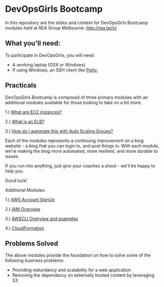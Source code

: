 # DevOpsGirls Bootcamp

In this repository are the slides and content for DevOpsGirls Bootcamp modules held at REA Group Melbourne. http://rea.tech/

## What you'll need:

To participate in DevOpsGirls, you will need:

 - A working laptop (OSX or Windows)
 - If using Windows, an SSH client like [Putty.](http://www.chiark.greenend.org.uk/~sgtatham/putty/)

## Practicals

DevOpsGirls Bootcamp is composed of three primary  modules with an additional modules available for those looking to take on a bit more.




1.) [What are EC2 instances?](https://github.com/DevOpsGirls/devopsgirls-bootcamp/blob/master/1-1-EC2.md)

2.) [What is an ELB?](https://github.com/DevOpsGirls/devopsgirls-bootcamp/blob/master/2-1-ELB.md)

3.) [How do I automate this with Auto Scaling Groups?](https://github.com/DevOpsGirls/devopsgirls-bootcamp/blob/master/3-1-ASG.md)

Each of the modules represents a continuing improvement on a blog website - a blog that you can login to, and post things in. With each module, we're making the blog more automated, more resilient, and more durable to issues.

If you run into anything, just give your coaches a shout - we'll be happy to help you.

Good luck!


Additional Modules:

1.) [AWS Account SignUp](https://github.com/phenshaw78/devopsgirls-bootcamp/blob/master/CLI-SIGNIN.md)

2.) [IAM Overview](https://github.com/phenshaw78/devopsgirls-bootcamp/blob/master/CLI-2-IAM.md)

3.) [AWSCLI Overview and examples](https://github.com/phenshaw78/devopsgirls-bootcamp/blob/master/CLI-3-MAIN.md)

4.) [CloudFormation](https://github.com/DevOpsGirls/devopsgirls-bootcamp)


## Problems Solved
The above modules provide the foundation on how to solve some of the following business problems:
* Providing redundancy and scalability for a web application
* Removing the dependancy on externally hosted content by leveraging S3  
